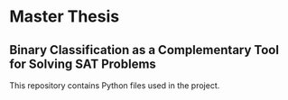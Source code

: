 # Master Thesis
## Binary Classification as a Complementary Tool for Solving SAT Problems
This repository contains Python files used in the project.
